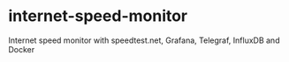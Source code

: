 # internet-speed-monitor
 Internet speed monitor with speedtest.net, Grafana, Telegraf, InfluxDB and Docker
